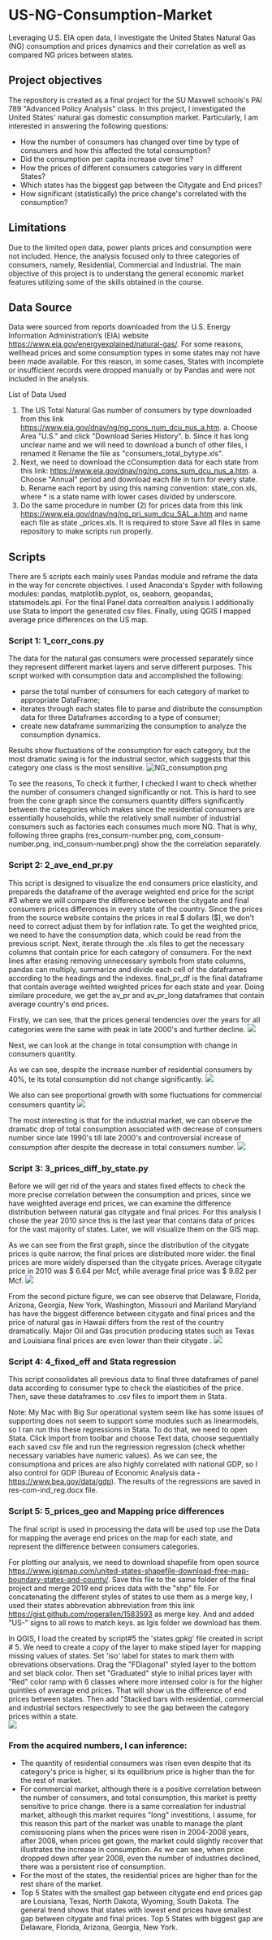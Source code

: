 # US-NG-Consumption-Market
Leveraging U.S. EIA open data, I investigate the United States Natural Gas (NG) consumption and prices dynamics and their correlation as well as compared NG prices between states.

## Project objectives

The repository is created as a final project for the SU Maxwell schools's PAI 789 "Advanced Policy Analysis" class. In this project, I investigated the United States' natural gas domestic consumption market. Particularly, I am interested in answering the following questions:

- How the number of consumers has changed over time by type of consumers and how this affected the total consumption?
- Did the consumption per capita increase over time?
- How the prices of different consumers categories vary in different States?
- Which states has the biggest gap between the Citygate and End prices?
- How significant (statistically) the price change's correlated with the consumption? 

## Limitations

Due to the limited open data, power plants prices and consumption were not included. Hence, the analysis focused only to three categories of consumers, namely, Residential, Commercial and Industrial. The main objective of this project is to understang the general economic market features utilizing some of the skills obtained in the course.

## Data Source

Data were sourced from reports downloaded from the U.S. Energy Information Administration’s (EIA) website https://www.eia.gov/energyexplained/natural-gas/.
For some reasons, wellhead prices and some consumption types in some states may not have been made available. For this reason, in some cases, States with incomplete or insufficient records were dropped manually or by Pandas and were not included in the analysis.

List of Data Used

1. The US Total Natural Gas number of consumers by type downloaded from this link https://www.eia.gov/dnav/ng/ng_cons_num_dcu_nus_a.htm. 
  a. Choose Area "U.S." and click "Download Series History". 
  b. Since it has long unclear name and we will need to download a bunch of other files, i renamed it Rename the file as "consumers_total_bytype.xls". 
2. Next, we need to download the cConsumption data for each state from this link: https://www.eia.gov/dnav/ng/ng_cons_sum_dcu_nus_a.htm. 
  a. Choose "Annual" period and download each file in turn for every state. 
  b. Rename each report by using this naming convention:  state_con.xls, where * is a state name with lower cases divided by underscore. 
3. Do the same procedure in number (2) for prices data from this link https://www.eia.gov/dnav/ng/ng_pri_sum_dcu_SAL_a.htm and name each file as state _prices.xls. It is required to store Save all files in same repository to make scripts run properly.

## Scripts

There are 5 scripts each mainly uses Pandas module and reframe the data in the way for concrete objectives. I used Anaconda's Spyder with following modules: pandas, matplotlib.pyplot, os, seaborn, geopandas, statsmodels.api. For the final Panel data correaltion analysis I additionally use Stata to import the generated csv files. Finally, using QGIS I mapped average price differences on the US map.

### Script 1: 1_corr_cons.py

The data for the natural gas consumers were processed separately since they represent different market layers and serve different purposes. This script worked with consumption data and accomplished the following:

-	parse the total number of consumers for each category of market to appropriate DataFrame;
-	iterates through each states file to parse and distribute the consumption data for three Dataframes according to a type of consumer;
-	create new dataframe summarizing the consumption to analyze the consumption dynamics.

Results show fluctuations of the consumption for each category, but the most dramatic swing is for the industrial sector, which suggests that this category one class is the most sensitive. 
![NG_consumption.png](https://github.com/Nursultan77/US-NG-Consumption-Market/blob/main/NG_consumption.png) 

To see the reasons, To check it further, I checked I want to check whether the number of consumers changed significantly or not. This is hard to see from the cone graph since the consumers quantity differs significantly between the categories which makes since the residential consumers are essentially households, while the relatively small number of industrial consumers such as factories each consumes much more NG. That is why, following three graphs (res_consum-number.png, com_consum-number.png, ind_consum-number.png) show the the correlation separately.

### Script 2: 2_ave_end_pr.py

This script is designed to visualize the end consumers price elasticity, and prepareds the dataframe of the average weighted end price for the script #3 where we will compare the difference between the citygate and final consumers prices differences in every state of the country. Since the prices from the source website contains the prices in real $ dollars ($), we don't need to correct adjust them by for inflation rate. To get the weighted price, we need to have the consumption data, which could be read from the previous script. Next, iterate through the .xls files to get the necessary columns that contain price for each category of consumers. For the next lines after erasing removing unnecessary symbols from state columns, pandas can multiply, summarize and divide each cell of the dataframes according to the headings and the indexes. final_pr_df is the final dataframe that contain average weihted weighted prices for each state and year. Doing similare procedure,  we get the av_pr and av_pr_long dataframes that contain average country's end prices.

Firstly, we can see, that the prices general tendencies over the years for all categories were the same with peak in late 2000's and further decline. 
![](https://github.com/Nursultan77/US-NG-Consumption-Market/blob/main/ave_prices_bysector.png) 

Next, we can look at the change in total consumption with change in consumers quantity.

As we can see, despite the increase number of residential consumers by 40%, te its total consumption did not change significantly. 
![](https://github.com/Nursultan77/US-NG-Consumption-Market/blob/main/res_number-consumption_pic.png) 

We also can see proportional growth with some fluctuations for commercial consumers quantity 
![](https://github.com/Nursultan77/US-NG-Consumption-Market/blob/main/com_number-consumption_pic.png) 

The most interesting is that for the industrial market, we can observe the dramatic drop of total consumption associated with decrease of consumers number since late 1990's till late 2000's and controversial increase of consumption after despite the decrease in total consumers number.
![](https://github.com/Nursultan77/US-NG-Consumption-Market/blob/main/com_number-consumption_pic.png) 

### Script 3: 3_prices_diff_by_state.py

Before we will get rid of the years and states fixed effects to check the more precise correlation between the consumption and prices, since we have weighted average end prices, we can examine the difference distribution between natural gas citygate and final prices. For this analysis I chose the year 2010 since this is the last year that contains data of prices for the vast majority of states. Later, we will visualize them on the GIS map. 

As we can see from the first graph, since the distribution of the citygate prices is quite narrow, the final prices are distributed more wider. the final prices are more widely dispersed than the citygate prices. Average citygate price in 2010 was $ 6.64 per Mcf, while average final price was $ 9.82 per Mcf.
![](https://github.com/Nursultan77/US-NG-Consumption-Market/blob/main/price_density.png) 

From the second picture  figure, we can see observe that Delaware, Florida, Arizona, Georgia, New York, Washington, Missouri and Mariland Maryland has have the biggest difference between citygate and final prices and the price of natural gas in Hawaii differs from the rest of the country dramatically. Major Oil and Gas procution producing states such as Texas and Louisiana final prices are even lower than their citygate .
![](https://github.com/Nursultan77/US-NG-Consumption-Market/blob/main/citygate_final_barplot.png) 

### Script 4: 4_fixed_eff and Stata regression

This script consolidates all previous data to final three dataframes of panel data according to consumer type to check the elasticities of the price. Then, save these dataframes to .csv files to import them in Stata.

Note: My Mac with Big Sur operational system seem like has some issues of supporting does not seem to support some modules such as linearmodels, so I ran run this these regressions in Stata. To do that, we need to open Stata. Click Import from toolbar and choose Text data, choose sequentially each saved csv file and run the regrression  regression (check whether necessary variables have numeric values). As we can see, the consumptiona and prices are also highly correlated with national GDP, so I also control for GDP (Bureau of Economic Analysis data - https://www.bea.gov/data/gdp). The results of the regressions are saved in res-com-ind_reg.docx file.

### Script 5: 5_prices_geo and Mapping price differences

The final script is used in processing the data will be used top use the Data for mapping the average end prices on the map for each state, and represent the difference between consumers categories.

For plotting our analysis, we need to download shapefile from open source https://www.igismap.com/united-states-shapefile-download-free-map-boundary-states-and-county/. Save this file to the same folder of the final project and merge 2019 end prices data with the "shp" file. For concatenating the different styles of states to use them as a merge key, I used their states abbrevation abbreviation from this link https://gist.github.com/rogerallen/1583593 as merge key. And and added "US-" signs to all rows to match keys. as Igis folder we download has them.

In QGIS, I load the created by script#5 the 'states.gpkg' file created in script # 5. We need to create a copy of the layer to make stiped layer for mapping missing values of states. Set 'iso' label for states to mark them with obrevations observations. Drag the "FDiagonal" styled layer to the bottom and set black color. Then set "Graduated" style to initial prices layer with "Red" color ramp with 6 classes where more intensed color is for the higher quintiles of average end prices. That will show us the difference of end prices between states. Then add "Stacked bars with residential, commercial and industrial sectors respectively to see the gap between the category prices within a state.  
![](https://github.com/Nursultan77/US-NG-Consumption-Market/blob/main/prices_map.png)

### From the acquired numbers, I can inference:
- The quantity of residential consumers was risen even despite that its category's price is higher, si its equilibrium price is higher than the for the rest of market.
- For commercial market, although there is a positive correlation between the number of consumers, and total consumption, this market is pretty sensitive to price change. there is a same correalation for industrial market, although this market requires "long" investitions, I assume, for this reason this part of the market was unable to manage the plant comissioning plans when the prices were risen in 2004-2008 years, after 2008, when prices get gown, the market could slightly recover that illustrates the increase in consumption. As we can see, when price dropped down after year 2008, even the number of industries declined, there was a persistent rise of consumption.
- For the most of the states, the residential prices are higher than for the rest share of the market.
- Top 5 States with the smallest gap between citygate end end prices gap are Louisiana, Texas, North Dakota, Wyoming, South Dakota. The general trend shows that states with lowest end prices have smallest gap between citygate and final prices. Top 5 States with biggest gap are Delaware, Florida, Arizona, Georgia, New York.

